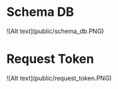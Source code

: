 <h1>Schema DB</h1>
![Alt text](public/schema_db.PNG)

<h1>Request Token</h1>
![Alt text](public/request_token.PNG)
